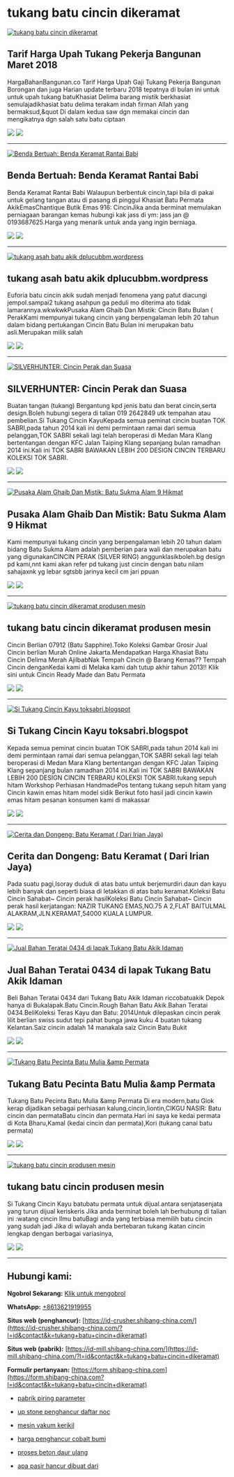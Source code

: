 # tukang batu cincin dikeramat

<a href="https://swt.shibang-china.com/?l=id&img&k=tukang+batu+cincin+dikeramat" target="_blank">![tukang batu cincin dikeramat](http://static.shibang-china.com/all-800x300/763.jpg)</a>

## Tarif Harga Upah Tukang Pekerja Bangunan Maret 2018
HargaBahanBangunan.co Tarif Harga Upah Gaji Tukang Pekerja Bangunan Borongan dan juga Harian update terbaru 2018 tepatnya di bulan ini untuk untuk upah tukang batuKhasiat Delima barang mistik berkhasiat semulajadikhasiat batu delima terakam indah firman Allah yang bermaksud,&quot Di dalam kedua saw dgn memakai cincin dan mengikatnya dgn salah satu batu ciptaan


<a href="https://whatsapp.shibangsoft.com/WhatsApp.php" target="_blank" title="WhatsApp">![](http://static.shibang-china.com/icon/whatsapp.png)</a> <a href="https://swt.shibang-china.com/?l=id&icon&k=tukang+batu+cincin+dikeramat" target="_blank">![](http://static.shibang-china.com/icon/chat-id.png)</a>

---

<a href="https://swt.shibang-china.com/?l=id&img&k=tukang+batu+cincin+dikeramat" target="_blank">![Benda Bertuah: Benda Keramat Rantai Babi](http://static.shibang-china.com/all-800x300/230.jpg)</a>

## Benda Bertuah: Benda Keramat Rantai Babi
Benda Keramat Rantai Babi Walaupun berbentuk cincin,tapi bila di pakai untuk gelang tangan atau di pasang di pinggul Khasiat Batu Permata AkikEmasChantique Butik Emas 916: CincinJika anda berminat memulakan perniagaan barangan kemas hubungi kak jass di ym: jass jan @ 0193687625.Harga yang menarik untuk anda yang ingin berniaga.


<a href="https://whatsapp.shibangsoft.com/WhatsApp.php" target="_blank" title="WhatsApp">![](http://static.shibang-china.com/icon/whatsapp.png)</a> <a href="https://swt.shibang-china.com/?l=id&icon&k=tukang+batu+cincin+dikeramat" target="_blank">![](http://static.shibang-china.com/icon/chat-id.png)</a>

---

<a href="https://swt.shibang-china.com/?l=id&img&k=tukang+batu+cincin+dikeramat" target="_blank">![tukang asah batu akik dplucubbm.wordpress](http://static.shibang-china.com/all-800x300/1043.jpg)</a>

## tukang asah batu akik dplucubbm.wordpress
Euforia batu cincin akik sudah menjadi fenomena yang patut diacungi jempol.sampai2 tukang asahpun ga peduli mo diterima ato tidak lamarannya.wkwkwkPusaka Alam Ghaib Dan Mistik: Cincin Batu Bulan ( PerakKami mempunyai tukang cincin yang berpengalaman lebih 20 tahun dalam bidang pertukangan Cincin Batu Bulan ini merupakan batu asli.Merupakan milik salah


<a href="https://whatsapp.shibangsoft.com/WhatsApp.php" target="_blank" title="WhatsApp">![](http://static.shibang-china.com/icon/whatsapp.png)</a> <a href="https://swt.shibang-china.com/?l=id&icon&k=tukang+batu+cincin+dikeramat" target="_blank">![](http://static.shibang-china.com/icon/chat-id.png)</a>

---

<a href="https://swt.shibang-china.com/?l=id&img&k=tukang+batu+cincin+dikeramat" target="_blank">![SILVERHUNTER: Cincin Perak dan Suasa](http://static.shibang-china.com/all-800x300/1361.jpg)</a>

## SILVERHUNTER: Cincin Perak dan Suasa
Buatan tangan (tukang) Bergantung kpd jenis batu dan berat cincin,serta design.Boleh hubungi segera di talian 019 2642849 utk tempahan atau pembelian.Si Tukang Cincin KayuKepada semua peminat cincin buatan TOK SABRI,pada tahun 2014 kali ini demi permintaan ramai dari semua pelanggan,TOK SABRI sekali lagi telah beroperasi di Medan Mara Klang bertentangan dengan KFC Jalan Taiping Klang sepanjang bulan ramadhan 2014 ini.Kali ini TOK SABRI BAWAKAN LEBIH 200 DESIGN CINCIN TERBARU KOLEKSI TOK SABRI.


<a href="https://whatsapp.shibangsoft.com/WhatsApp.php" target="_blank" title="WhatsApp">![](http://static.shibang-china.com/icon/whatsapp.png)</a> <a href="https://swt.shibang-china.com/?l=id&icon&k=tukang+batu+cincin+dikeramat" target="_blank">![](http://static.shibang-china.com/icon/chat-id.png)</a>

---

<a href="https://swt.shibang-china.com/?l=id&img&k=tukang+batu+cincin+dikeramat" target="_blank">![Pusaka Alam Ghaib Dan Mistik: Batu Sukma Alam 9 Hikmat](http://static.shibang-china.com/all-800x300/1164.jpg)</a>

## Pusaka Alam Ghaib Dan Mistik: Batu Sukma Alam 9 Hikmat
Kami mempunyai tukang cincin yang berpengalaman lebih 20 tahun dalam bidang Batu Sukma Alam adalah pemberian para wali dan merupakan batu yang digunakanCINCIN PERAK (SILVER RING) anggunklasikboleh.bg design pd kami,nnt kami akan refer pd tukang just cincin dengan batu nilam sahajaxnk yg lebar sgtsbb jarinya kecil cm jari ppuan


<a href="https://whatsapp.shibangsoft.com/WhatsApp.php" target="_blank" title="WhatsApp">![](http://static.shibang-china.com/icon/whatsapp.png)</a> <a href="https://swt.shibang-china.com/?l=id&icon&k=tukang+batu+cincin+dikeramat" target="_blank">![](http://static.shibang-china.com/icon/chat-id.png)</a>

---

<a href="https://swt.shibang-china.com/?l=id&img&k=tukang+batu+cincin+dikeramat" target="_blank">![tukang batu cincin dikeramat produsen mesin](http://static.shibang-china.com/all-800x300/855.jpg)</a>

## tukang batu cincin dikeramat produsen mesin
Cincin Berlian 07912 (Batu Sapphire).Toko Koleksi Gambar Grosir Jual Cincin berlian Murah Online Jakarta.Mendapatkan Harga.Khasiat Batu Cincin Delima Merah AjilbabNak Tempah Cincin @ Barang Kemas?? Tempah Cincin denganKedai kami di Melaka kami dah tutup akhir tahun 2013!! Klik sini untuk Cincin Ready Made dan Batu Permata


<a href="https://whatsapp.shibangsoft.com/WhatsApp.php" target="_blank" title="WhatsApp">![](http://static.shibang-china.com/icon/whatsapp.png)</a> <a href="https://swt.shibang-china.com/?l=id&icon&k=tukang+batu+cincin+dikeramat" target="_blank">![](http://static.shibang-china.com/icon/chat-id.png)</a>

---

<a href="https://swt.shibang-china.com/?l=id&img&k=tukang+batu+cincin+dikeramat" target="_blank">![Si Tukang Cincin Kayu toksabri.blogspot](http://static.shibang-china.com/all-800x300/1004.jpg)</a>

## Si Tukang Cincin Kayu toksabri.blogspot
Kepada semua peminat cincin buatan TOK SABRI,pada tahun 2014 kali ini demi permintaan ramai dari semua pelanggan,TOK SABRI sekali lagi telah beroperasi di Medan Mara Klang bertentangan dengan KFC Jalan Taiping Klang sepanjang bulan ramadhan 2014 ini.Kali ini TOK SABRI BAWAKAN LEBIH 200 DESIGN CINCIN TERBARU KOLEKSI TOK SABRI.tukang sepuh hitam Workshop Perhiasan HandmadePos tentang tukang sepuh hitam yang Cincin kawin emas hitam model sidik Berikut foto hasil jadi cincin kawin emas hitam pesanan konsumen kami di makassar


<a href="https://whatsapp.shibangsoft.com/WhatsApp.php" target="_blank" title="WhatsApp">![](http://static.shibang-china.com/icon/whatsapp.png)</a> <a href="https://swt.shibang-china.com/?l=id&icon&k=tukang+batu+cincin+dikeramat" target="_blank">![](http://static.shibang-china.com/icon/chat-id.png)</a>

---

<a href="https://swt.shibang-china.com/?l=id&img&k=tukang+batu+cincin+dikeramat" target="_blank">![Cerita dan Dongeng: Batu Keramat ( Dari Irian Jaya)](http://static.shibang-china.com/all-800x300/1492.jpg)</a>

## Cerita dan Dongeng: Batu Keramat ( Dari Irian Jaya)
Pada suatu pagi,Isoray duduk di atas batu untuk berjemurdiri.daun dan kayu lebih banyak dan seperti biasa di letakkan di atas batu keramat.Koleksi Batu Cincin Sahabat~ Cincin perak hasilKoleksi Batu Cincin Sahabat~ Cincin perak hasil kerjatangan: NAZIR TUKANG EMAS,NO.75 A 2,FLAT BAITULMAL ALAKRAM,JLN.KERAMAT,54000 KUALA LUMPUR.


<a href="https://whatsapp.shibangsoft.com/WhatsApp.php" target="_blank" title="WhatsApp">![](http://static.shibang-china.com/icon/whatsapp.png)</a> <a href="https://swt.shibang-china.com/?l=id&icon&k=tukang+batu+cincin+dikeramat" target="_blank">![](http://static.shibang-china.com/icon/chat-id.png)</a>

---

<a href="https://swt.shibang-china.com/?l=id&img&k=tukang+batu+cincin+dikeramat" target="_blank">![Jual Bahan Teratai 0434 di lapak Tukang Batu Akik Idaman](http://static.shibang-china.com/all-800x300/1378.jpg)</a>

## Jual Bahan Teratai 0434 di lapak Tukang Batu Akik Idaman
Beli Bahan Teratai 0434 dari Tukang Batu Akik Idaman riccobatuakik Depok hanya di Bukalapak.Batu Cincin.Rough Bahan Batu Akik.Bahan Teratai 0434.BeliKoleksi Teras Kayu dan Batu: 2014Untuk dilepaskan cincin perak lilit berlian swiss sudut tepi pahat bunga jawa kuku 4 buatan tukang Kelantan.Saiz cincin adalah 14 manakala saiz Cincin Batu Bukit


<a href="https://whatsapp.shibangsoft.com/WhatsApp.php" target="_blank" title="WhatsApp">![](http://static.shibang-china.com/icon/whatsapp.png)</a> <a href="https://swt.shibang-china.com/?l=id&icon&k=tukang+batu+cincin+dikeramat" target="_blank">![](http://static.shibang-china.com/icon/chat-id.png)</a>

---

<a href="https://swt.shibang-china.com/?l=id&img&k=tukang+batu+cincin+dikeramat" target="_blank">![Tukang Batu Pecinta Batu Mulia &amp Permata](http://static.shibang-china.com/all-800x300/213.jpg)</a>

## Tukang Batu Pecinta Batu Mulia &amp Permata
Tukang Batu Pecinta Batu Mulia &amp Permata Di era modern,batu Giok kerap dijadikan sebagai perhiasan kalung,cincin,liontin,CIKGU NASIR: Batu cincin dan permataBatu cincin dan permata.Hari ini saya ke kedai permata di Kota Bharu,Kamal (kedai cincin dan permata),Kori (tukang canai batu permata)


<a href="https://whatsapp.shibangsoft.com/WhatsApp.php" target="_blank" title="WhatsApp">![](http://static.shibang-china.com/icon/whatsapp.png)</a> <a href="https://swt.shibang-china.com/?l=id&icon&k=tukang+batu+cincin+dikeramat" target="_blank">![](http://static.shibang-china.com/icon/chat-id.png)</a>

---

<a href="https://swt.shibang-china.com/?l=id&img&k=tukang+batu+cincin+dikeramat" target="_blank">![tukang batu cincin produsen mesin](http://static.shibang-china.com/all-800x300/41.jpg)</a>

## tukang batu cincin produsen mesin
Si Tukang Cincin Kayu batubatu permata untuk dijual.antara senjatasenjata yang turun dijual keriskeris Jika anda berminat boleh lah berhubung di talian ini :watang cincin Ilmu batuBagi anda yang terbiasa memilih batu cincin yang sudah jadi Jika di wilayah anda bertebaran tukang ikatan cincin lengkap dengan berbagai variasinya,


<a href="https://whatsapp.shibangsoft.com/WhatsApp.php" target="_blank" title="WhatsApp">![](http://static.shibang-china.com/icon/whatsapp.png)</a> <a href="https://swt.shibang-china.com/?l=id&icon&k=tukang+batu+cincin+dikeramat" target="_blank">![](http://static.shibang-china.com/icon/chat-id.png)</a>

---
## Hubungi kami:

**Ngobrol Sekarang:** [Klik untuk mengobrol](https://swt.shibang-china.com?l=id&contact&k=tukang+batu+cincin+dikeramat)

**WhatsApp:**  [+8613621919955](https://whatsapp.shibangsoft.com/WhatsApp.php)

**Situs web (penghancur):** [https://id-crusher.shibang-china.com/](https://id-crusher.shibang-china.com/?l=id&contact&k=tukang+batu+cincin+dikeramat)

**Situs web (pabrik):** [https://id-mill.shibang-china.com/](https://id-mill.shibang-china.com/?l=id&contact&k=tukang+batu+cincin+dikeramat)

**Formulir pertanyaan:** [https://form.shibang-china.com](https://form.shibang-china.com?l=id&contact&k=tukang+batu+cincin+dikeramat)

* [pabrik piring parameter](../45/pabrik%20piring%20parameter.md)

* [up stone penghancur daftar noc](../43/up%20stone%20penghancur%20daftar%20noc.md)

* [mesin vakum kerikil](../45/mesin%20vakum%20kerikil.md)

* [harga penghancur cobalt bumi](../42/harga%20penghancur%20cobalt%20bumi.md)

* [proses beton daur ulang](../45/proses%20beton%20daur%20ulang.md)

* [apa pasir hancur dibuat dari](../44/apa%20pasir%20hancur%20dibuat%20dari.md)